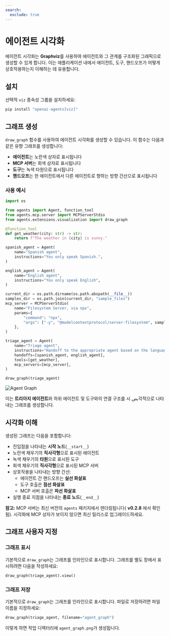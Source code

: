 ```yaml
---
search:
  exclude: true
---
```

# 에이전트 시각화

에이전트 시각화는 **Graphviz**를 사용하여 에이전트와 그 관계를 구조화된 그래픽으로 생성할 수 있게 합니다. 이는 애플리케이션 내에서 에이전트, 도구, 핸드오프가 어떻게 상호작용하는지 이해하는 데 유용합니다.

## 설치

선택적 `viz` 종속성 그룹을 설치하세요:

```bash
pip install "openai-agents[viz]"
```

## 그래프 생성

`draw_graph` 함수를 사용하여 에이전트 시각화를 생성할 수 있습니다. 이 함수는 다음과 같은 유향 그래프를 생성합니다:

- **에이전트**는 노란색 상자로 표시됩니다
- **MCP 서버**는 회색 상자로 표시됩니다
- **도구**는 녹색 타원으로 표시됩니다
- **핸드오프**는 한 에이전트에서 다른 에이전트로 향하는 방향 간선으로 표시됩니다

### 사용 예시

```python
import os

from agents import Agent, function_tool
from agents.mcp.server import MCPServerStdio
from agents.extensions.visualization import draw_graph

@function_tool
def get_weather(city: str) -> str:
    return f"The weather in {city} is sunny."

spanish_agent = Agent(
    name="Spanish agent",
    instructions="You only speak Spanish.",
)

english_agent = Agent(
    name="English agent",
    instructions="You only speak English",
)

current_dir = os.path.dirname(os.path.abspath(__file__))
samples_dir = os.path.join(current_dir, "sample_files")
mcp_server = MCPServerStdio(
    name="Filesystem Server, via npx",
    params={
        "command": "npx",
        "args": ["-y", "@modelcontextprotocol/server-filesystem", samples_dir],
    },
)

triage_agent = Agent(
    name="Triage agent",
    instructions="Handoff to the appropriate agent based on the language of the request.",
    handoffs=[spanish_agent, english_agent],
    tools=[get_weather],
    mcp_servers=[mcp_server],
)

draw_graph(triage_agent)
```

![Agent Graph](../assets/images/graph.png)

이는 **트리아지 에이전트**와 하위 에이전트 및 도구와의 연결 구조를 시 بص각적으로 나타내는 그래프를 생성합니다.

## 시각화 이해

생성된 그래프는 다음을 포함합니다:

- 진입점을 나타내는 **시작 노드**(`__start__`)
- 노란색 채우기의 **직사각형**으로 표시된 에이전트
- 녹색 채우기의 **타원**으로 표시된 도구
- 회색 채우기의 **직사각형**으로 표시된 MCP 서버
- 상호작용을 나타내는 방향 간선:
  - 에이전트 간 핸드오프는 **실선 화살표**
  - 도구 호출은 **점선 화살표**
  - MCP 서버 호출은 **파선 화살표**
- 실행 종료 지점을 나타내는 **종료 노드**(`__end__`)

**참고:** MCP 서버는 최신 버전의 `agents` 패키지에서 렌더링됩니다( **v0.2.8** 에서 확인됨). 시각화에 MCP 상자가 보이지 않으면 최신 릴리스로 업그레이드하세요.

## 그래프 사용자 지정

### 그래프 표시
기본적으로 `draw_graph`는 그래프를 인라인으로 표시합니다. 그래프를 별도 창에서 표시하려면 다음을 작성하세요:

```python
draw_graph(triage_agent).view()
```

### 그래프 저장
기본적으로 `draw_graph`는 그래프를 인라인으로 표시합니다. 파일로 저장하려면 파일 이름을 지정하세요:

```python
draw_graph(triage_agent, filename="agent_graph")
```

이렇게 하면 작업 디렉터리에 `agent_graph.png`가 생성됩니다.
